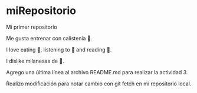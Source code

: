 # miRepositorio

Mi primer repositorio

Me gusta entrenar con calistenia 💪.

I love eating 🍨, listening to 🎵 and reading 📖.

I dislike milanesas de 🍆.

Agrego una última línea al archivo README.md para realizar la actividad 3.

Realizo modificación para notar cambio con git fetch en mi repositorio local.
